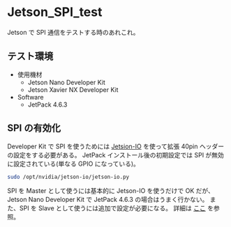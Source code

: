 # Jetson_SPI_test
Jetson で SPI 通信をテストする時のあれこれ。

## テスト環境
* 使用機材
    * Jetson Nano Developer Kit
    * Jetson Xavier NX Developer Kit
* Software
    * JetPack 4.6.3

## SPI の有効化
Developer Kit で SPI を使うためには
[Jetsion-IO](https://docs.nvidia.com/jetson/archives/l4t-archived/l4t-3261/index.html#page/Tegra%20Linux%20Driver%20Package%20Development%20Guide/hw_setup_jetson_io.html#)
を使って拡張 40pin ヘッダーの設定をする必要がある。
JetPack インストール後の初期設定では SPI が無効に設定されている(単なる GPIO になっている)。

```bash
sudo /opt/nvidia/jetson-io/jetson-io.py
```

SPI を Master として使うには基本的に Jetson-IO を使うだけで OK だが、
Jetson Nano Developer Kit で JetPack 4.6.3 の場合はうまく行かない。
また、SPI を Slave として使うには追加で設定が必要になる。
詳細は [ここ](Jetson_SPI_memo.md) を参照。
